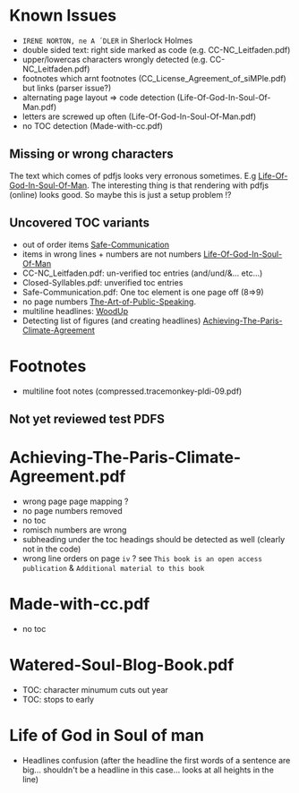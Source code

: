 # Known Issues

- `IRENE NORTON, ne A ́ DLER` in Sherlock Holmes
- double sided text: right side marked as code (e.g. CC-NC_Leitfaden.pdf)
- upper/lowercas characters wrongly detected (e.g. CC-NC_Leitfaden.pdf)
- footnotes which arnt footnotes (CC_License_Agreement_of_siMPle.pdf) but links (parser issue?)
- alternating page layout => code detection (Life-Of-God-In-Soul-Of-Man.pdf)
- letters are screwed up often (Life-Of-God-In-Soul-Of-Man.pdf)
- no TOC detection (Made-with-cc.pdf)

## Missing or wrong characters

The text which comes of pdfjs looks very erronous sometimes. E.g [Life-Of-God-In-Soul-Of-Man](examples/Life-Of-God-In-Soul-Of-Man.pdf).
The interesting thing is that rendering with pdfjs (online) looks good. So maybe this is just a setup problem !?

## Uncovered TOC variants

- out of order items [Safe-Communication](examples/Safe-Communication.pdf)
- items in wrong lines + numbers are not numbers [Life-Of-God-In-Soul-Of-Man](examples/Life-Of-God-In-Soul-Of-Man.pdf)
- CC-NC_Leitfaden.pdf: un-verified toc entries (and/und/&... etc...)
- Closed-Syllables.pdf: unverified toc entries
- Safe-Communication.pdf: One toc element is one page off (8=>9)
- no page numbers [The-Art-of-Public-Speaking](examples/The-Art-of-Public-Speaking.pdf).
- multiline headlines: [WoodUp](examples/WoodUp.pdf)
- Detecting list of figures (and creating headlines) [Achieving-The-Paris-Climate-Agreement](Achieving-The-Paris-Climate-Agreement.pdf)

# Footnotes

- multiline foot notes (compressed.tracemonkey-pldi-09.pdf)

## Not yet reviewed test PDFS

# Achieving-The-Paris-Climate-Agreement.pdf

- wrong page page mapping ?
- no page numbers removed
- no toc
- romisch numbers are wrong
- subheading under the toc headings should be detected as well (clearly not in the code)
- wrong line orders on page `iv` ? see `This book is an open access publication` & `Additional material to this book`

# Made-with-cc.pdf

- no toc

# Watered-Soul-Blog-Book.pdf

- TOC: character minumum cuts out year
- TOC: stops to early

# Life of God in Soul of man

- Headlines confusion (after the headline the first words of a sentence are big... shouldn't be a headline in this case... looks at all heights in the line)
